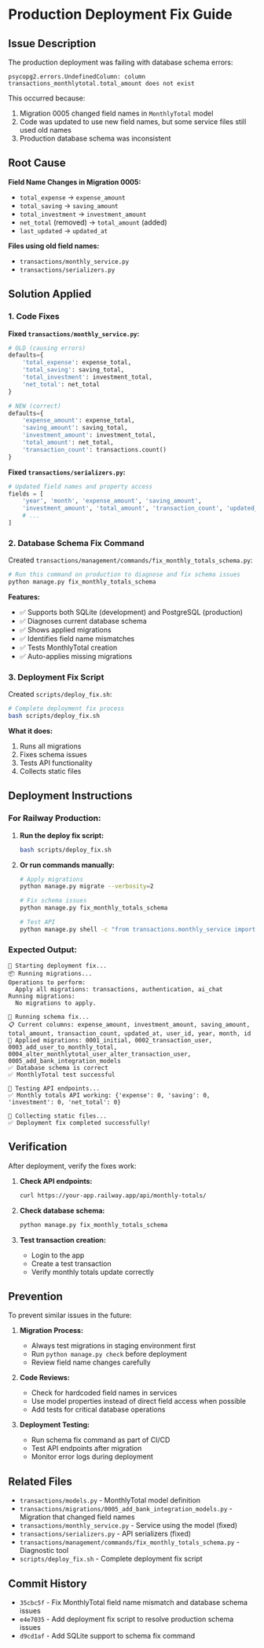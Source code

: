 # Production Deployment Fix Guide

## Issue Description

The production deployment was failing with database schema errors:

```
psycopg2.errors.UndefinedColumn: column transactions_monthlytotal.total_amount does not exist
```

This occurred because:
1. Migration 0005 changed field names in `MonthlyTotal` model
2. Code was updated to use new field names, but some service files still used old names
3. Production database schema was inconsistent

## Root Cause

**Field Name Changes in Migration 0005:**
- `total_expense` → `expense_amount`
- `total_saving` → `saving_amount` 
- `total_investment` → `investment_amount`
- `net_total` (removed) → `total_amount` (added)
- `last_updated` → `updated_at`

**Files using old field names:**
- `transactions/monthly_service.py`
- `transactions/serializers.py`

## Solution Applied

### 1. Code Fixes

**Fixed `transactions/monthly_service.py`:**
```python
# OLD (causing errors)
defaults={
    'total_expense': expense_total,
    'total_saving': saving_total,
    'total_investment': investment_total,
    'net_total': net_total
}

# NEW (correct)
defaults={
    'expense_amount': expense_total,
    'saving_amount': saving_total,
    'investment_amount': investment_total,
    'total_amount': net_total,
    'transaction_count': transactions.count()
}
```

**Fixed `transactions/serializers.py`:**
```python
# Updated field names and property access
fields = [
    'year', 'month', 'expense_amount', 'saving_amount',
    'investment_amount', 'total_amount', 'transaction_count', 'updated_at',
    # ...
]
```

### 2. Database Schema Fix Command

Created `transactions/management/commands/fix_monthly_totals_schema.py`:

```bash
# Run this command on production to diagnose and fix schema issues
python manage.py fix_monthly_totals_schema
```

**Features:**
- ✅ Supports both SQLite (development) and PostgreSQL (production)
- ✅ Diagnoses current database schema
- ✅ Shows applied migrations
- ✅ Identifies field name mismatches
- ✅ Tests MonthlyTotal creation
- ✅ Auto-applies missing migrations

### 3. Deployment Fix Script

Created `scripts/deploy_fix.sh`:

```bash
# Complete deployment fix process
bash scripts/deploy_fix.sh
```

**What it does:**
1. Runs all migrations
2. Fixes schema issues
3. Tests API functionality
4. Collects static files

## Deployment Instructions

### For Railway Production:

1. **Run the deploy fix script:**
   ```bash
   bash scripts/deploy_fix.sh
   ```

2. **Or run commands manually:**
   ```bash
   # Apply migrations
   python manage.py migrate --verbosity=2
   
   # Fix schema issues
   python manage.py fix_monthly_totals_schema
   
   # Test API
   python manage.py shell -c "from transactions.monthly_service import MonthlyTotalService; print('OK')"
   ```

### Expected Output:

```
🚀 Starting deployment fix...
📦 Running migrations...
Operations to perform:
  Apply all migrations: transactions, authentication, ai_chat
Running migrations:
  No migrations to apply.

🔧 Running schema fix...
📋 Current columns: expense_amount, investment_amount, saving_amount, total_amount, transaction_count, updated_at, user_id, year, month, id
📁 Applied migrations: 0001_initial, 0002_transaction_user, 0003_add_user_to_monthly_total, 0004_alter_monthlytotal_user_alter_transaction_user, 0005_add_bank_integration_models
✅ Database schema is correct
✅ MonthlyTotal test successful

🧪 Testing API endpoints...
✅ Monthly totals API working: {'expense': 0, 'saving': 0, 'investment': 0, 'net_total': 0}

📁 Collecting static files...
✅ Deployment fix completed successfully!
```

## Verification

After deployment, verify the fixes work:

1. **Check API endpoints:**
   ```bash
   curl https://your-app.railway.app/api/monthly-totals/
   ```

2. **Check database schema:**
   ```bash
   python manage.py fix_monthly_totals_schema
   ```

3. **Test transaction creation:**
   - Login to the app
   - Create a test transaction
   - Verify monthly totals update correctly

## Prevention

To prevent similar issues in the future:

1. **Migration Process:**
   - Always test migrations in staging environment first
   - Run `python manage.py check` before deployment
   - Review field name changes carefully

2. **Code Reviews:**
   - Check for hardcoded field names in services
   - Use model properties instead of direct field access when possible
   - Add tests for critical database operations

3. **Deployment Testing:**
   - Run schema fix command as part of CI/CD
   - Test API endpoints after migration
   - Monitor error logs during deployment

## Related Files

- `transactions/models.py` - MonthlyTotal model definition
- `transactions/migrations/0005_add_bank_integration_models.py` - Migration that changed field names
- `transactions/monthly_service.py` - Service using the model (fixed)
- `transactions/serializers.py` - API serializers (fixed)
- `transactions/management/commands/fix_monthly_totals_schema.py` - Diagnostic tool
- `scripts/deploy_fix.sh` - Complete deployment fix script

## Commit History

- `35cbc5f` - Fix MonthlyTotal field name mismatch and database schema issues
- `e4e7035` - Add deployment fix script to resolve production schema issues  
- `d9cd1af` - Add SQLite support to schema fix command 
